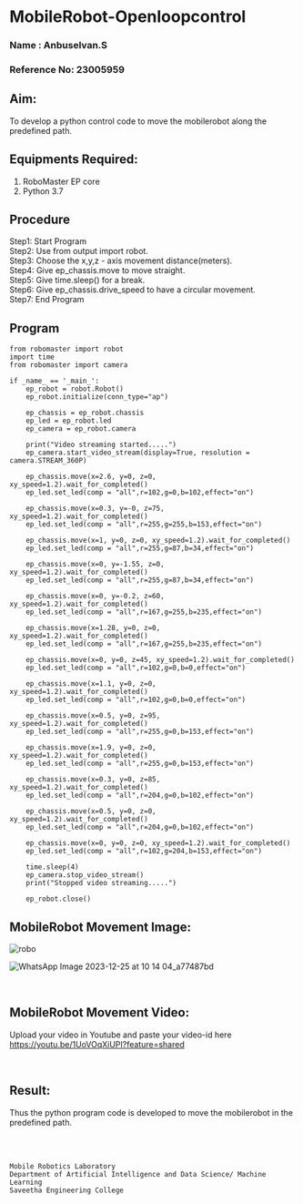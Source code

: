 # MobileRobot-Openloopcontrol
### Name : Anbuselvan.S
### Reference No: 23005959
## Aim:

To develop a python control code to move the mobilerobot along the predefined path.

## Equipments Required:
1. RoboMaster EP core
2. Python 3.7

## Procedure

Step1: Start Program
<br/>
Step2: Use from output import robot.
<br/>
Step3: Choose the x,y,z - axis movement distance(meters).
<br/>
Step4: Give ep_chassis.move to move straight.
<br/>
Step5: Give time.sleep() for a break.
<br/>
Step6: Give ep_chassis.drive_speed to have a circular movement.
<br/>
Step7: End Program
<br/>
## Program
```
from robomaster import robot
import time
from robomaster import camera

if _name_ == '_main_':
    ep_robot = robot.Robot()
    ep_robot.initialize(conn_type="ap")

    ep_chassis = ep_robot.chassis
    ep_led = ep_robot.led
    ep_camera = ep_robot.camera

    print("Video streaming started.....")
    ep_camera.start_video_stream(display=True, resolution = camera.STREAM_360P)

    ep_chassis.move(x=2.6, y=0, z=0, xy_speed=1.2).wait_for_completed()
    ep_led.set_led(comp = "all",r=102,g=0,b=102,effect="on")

    ep_chassis.move(x=0.3, y=-0, z=75, xy_speed=1.2).wait_for_completed()
    ep_led.set_led(comp = "all",r=255,g=255,b=153,effect="on")

    ep_chassis.move(x=1, y=0, z=0, xy_speed=1.2).wait_for_completed()
    ep_led.set_led(comp = "all",r=255,g=87,b=34,effect="on")

    ep_chassis.move(x=0, y=-1.55, z=0, xy_speed=1.2).wait_for_completed()
    ep_led.set_led(comp = "all",r=255,g=87,b=34,effect="on")

    ep_chassis.move(x=0, y=-0.2, z=60, xy_speed=1.2).wait_for_completed()
    ep_led.set_led(comp = "all",r=167,g=255,b=235,effect="on")

    ep_chassis.move(x=1.28, y=0, z=0, xy_speed=1.2).wait_for_completed()
    ep_led.set_led(comp = "all",r=167,g=255,b=235,effect="on")

    ep_chassis.move(x=0, y=0, z=45, xy_speed=1.2).wait_for_completed()
    ep_led.set_led(comp = "all",r=102,g=0,b=0,effect="on")

    ep_chassis.move(x=1.1, y=0, z=0, xy_speed=1.2).wait_for_completed()
    ep_led.set_led(comp = "all",r=102,g=0,b=0,effect="on")

    ep_chassis.move(x=0.5, y=0, z=95, xy_speed=1.2).wait_for_completed()
    ep_led.set_led(comp = "all",r=255,g=0,b=153,effect="on")

    ep_chassis.move(x=1.9, y=0, z=0, xy_speed=1.2).wait_for_completed()
    ep_led.set_led(comp = "all",r=255,g=0,b=153,effect="on")

    ep_chassis.move(x=0.3, y=0, z=85, xy_speed=1.2).wait_for_completed()
    ep_led.set_led(comp = "all",r=204,g=0,b=102,effect="on")

    ep_chassis.move(x=0.5, y=0, z=0, xy_speed=1.2).wait_for_completed()
    ep_led.set_led(comp = "all",r=204,g=0,b=102,effect="on")

    ep_chassis.move(x=0, y=0, z=0, xy_speed=1.2).wait_for_completed()
    ep_led.set_led(comp = "all",r=102,g=204,b=153,effect="on")

    time.sleep(4)
    ep_camera.stop_video_stream()
    print("Stopped video streaming.....")

    ep_robot.close()
```

## MobileRobot Movement Image:

![robo](./img/robomaster.png)

![WhatsApp Image 2023-12-25 at 10 14 04_a77487bd](https://github.com/anbuselvan1519/mobilerobot-openloopcontrol/assets/139841744/5bc9d34f-b3eb-4c11-9952-0f6aec0db6b0)

<br/>

## MobileRobot Movement Video:

Upload your video in Youtube and paste your video-id here
https://youtu.be/1UoVOqXiUPI?feature=shared

<br/>

## Result:
Thus the python program code is developed to move the mobilerobot in the predefined path.


<br/>
<br/>

```
Mobile Robotics Laboratory
Department of Artificial Intelligence and Data Science/ Machine Learning
Saveetha Engineering College
```
